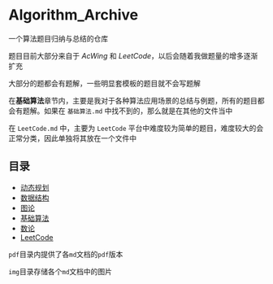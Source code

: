 # Algorithm_Archive

一个算法题目归纳与总结的仓库

题目目前大部分来自于 $AcWing$ 和 $LeetCode$，以后会随着我做题量的增多逐渐扩充

大部分的题都会有题解，一些明显套模板的题目就不会写题解

在**基础算法**章节内，主要是我对于各种算法应用场景的总结与例题，所有的题目都会有题解。如果在 `基础算法.md` 中找不到的，那么就是在其他的文件当中

在 `LeetCode.md` 中，主要为 `LeetCode` 平台中难度较为简单的题目，难度较大的会正常分类，因此单独将其放在一个文件中

## 目录

* [动态规划](src/动态规划.md)
* [数据结构](src/数据结构.md)
* [图论](src/图论.md)
* [基础算法](src/基础算法.md)
* [数论](src/数论.md)
* [LeetCode](src/LeetCode.md)

`pdf`目录内提供了各`md`文档的`pdf`版本

`img`目录存储各个`md`文档中的图片
